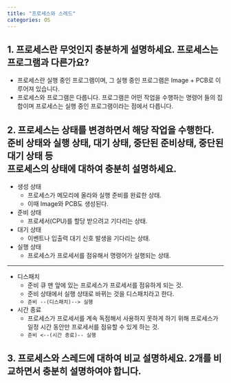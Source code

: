 ```yaml
---
title: "프로세스와 스레드"
categories: OS
---
```

## **1. 프로세스란 무엇인지 충분하게 설명하세요. 프로세스는 프로그램과 다른가요?**

   - 프로세스란 실행 중인 프로그램이며, 그 실행 중인 프로그램은 Image + PCB로 이루어져 있습니다.
   - 프로세스와 프로그램은 다릅니다. 프로그램은 어떤 작업을 수행하는 명령어 들의 집합이며 프로세스는 실행 중인 프로그램이라는 점에서 다릅니다.

## **2. 프로세스는 상태를 변경하면서 해당 작업을 수행한다.<br/> 준비 상태와 실행 상태, 대기 상태, 중단된 준비상태, 중단된 대기 상태 등<br/>프로세스의 상태에 대하여 충분히 설명하세요.**

   - 생성 상태
      - 프로세스가 메모리에 올라와 실행 준비를 완료한 상태.
      - 이때 Image와 PCB도 생성된다.
   - 준비 상태
      - 프로세서(CPU)를 할당 받으려고 기다리는 상태.
   - 대기 상태
      - 이벤트나 입출력 대기 신호 발생을 기다리는 상태.
   - 실행 상태
      - 프로세스가 프로세서를 점유해서 명령어가 실행되는 상태.
   <hr>
   
   - 디스패치
      - 준비 큐 맨 앞에 있는 프로세스가 프로세서를 점유하게 되는 것.
      - 준비 상태에서 실행 상태로 바뀌는 것을 디스패치라고 한다.
      - `준비 --(디스패치)--> 실행`
   -  시간 종료
      - 프로세스가 프로세서를 계속 독점해서 사용하지 못하게 하기 위해 프로세스가 일정 시간 동안만 프로세서를 점유할 수 있게 하는 것.
      - `준비 <--(시간 종료)-- 실행`

## **3. 프로세스와 스레드에 대하여 비교 설명하세요. 2개를 비교하면서 충분히 설명하여야 합니다.**
